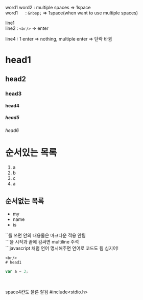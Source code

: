word1                  word2 : multiple spaces => 1space<br/>
word1 &nbsp;&nbsp;&nbsp;&nbsp; : `&nbsp;` => 1space(when want to use multiple spaces)



line1<br/>
line2 : `<br/>` => enter



line4 : 1 enter => nothing, multiple enter => 단락 바뀜

# head1
## head2
### head3
#### head4
##### head5 
###### head6

# 순서있는 목록
1. a
2. b
3. c
2. a

## 순서없는 목록
- my
- name
- is

``를 쓰면 안의 내용물은 마크다운 적용 안됨<br/>
\```을 시작과 끝에 감싸면 multiline 주석<br/>
\```javascript  처럼 언어 명시해주면 언어로 코드도 됨 심지어! <br/>

```
<br/>
# head1
```

``` javascript
var a = 3;
```
<br/>

space4칸도 물론 잘됨
    #include<stdio.h>

